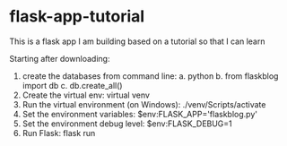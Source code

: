# flask-app-tutorial
This is a flask app I am building based on a tutorial so that I can learn

Starting after downloading:
1. create the databases from command line:
    a. python
    b. from flaskblog import db
    c. db.create_all()
2. Create the virtual env: virtual venv
3. Run the virtual environment (on Windows): ./venv/Scripts/activate
4. Set the environment variables: $env:FLASK_APP='flaskblog.py'
5. Set the environment debug level: $env:FLASK_DEBUG=1
6. Run Flask: flask run
